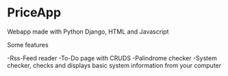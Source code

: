 # PriceApp
Webapp made with Python Django, HTML and Javascript

Some features

-Rss-Feed reader
-To-Do page with CRUDS
-Palindrome checker
-System checker, checks and displays basic system information from your computer